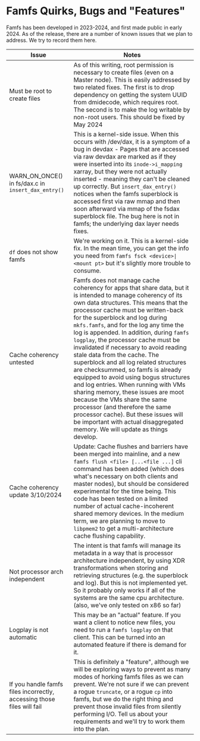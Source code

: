 # Famfs Quirks, Bugs and "Features"

Famfs has been developed in 2023-2024, and first made public in early 2024. As of the release,
there are a number of known issues that we plan to address. We try to record them here.

| **Issue**                    | **Notes** |
|------------------------------|-----------|
| Must be root to create files | As of this writing, root permission is necessary to create files (even on a Master node). This is easily addressed by two related fixes. The first is to drop dependency on getting the system UUID from dmidecode, which requires root. The second is to make the log writable by non-root users. This should be fixed by May 2024          |
| WARN_ON_ONCE() in fs/dax.c in ```insert_dax_entry()``` | This is a kernel-side issue. When this occurs with /dev/dax, it is a symptom of a bug in devdax - Pages that are accessed via raw devdax are marked as if they were inserted into its ```inode->i_mapping``` xarray, but they were not actually inserted - meaning they can't be cleaned up correctly. But ```insert_dax_entry()``` notices when the famfs superblock is accessed first via raw mmap and then soon afterward via mmap of the fsdax superblock file. The bug here is not in famfs; the underlying dax layer needs fixes. |
| ```df``` does not show famfs | We're working on it. This is a kernel-side fix. In the mean time, you can get the info you need from ```famfs fsck <device>\|<mount pt>``` but it's slightly more trouble to consume. |
| Cache coherency untested | Famfs does not manage cache coherency for apps that share data, but it is intended to manage coherency of its own data structures. This means that the processor cache must be written-back for the superblock and log during ```mkfs.famfs```, and for the log any time the log is appended. In addition, during ```famfs logplay```, the processor cache must be invalidated if necessary to avoid reading stale data from the cache. The superblock and all log related structures are checksummed, so famfs is already equipped to avoid using bogus structures and log entries. When running with VMs sharing memory, these issues are moot because the VMs share the same processor (and therefore the same processor cache). But these issues will be important with actual disaggregated memory. We will update as things develop.|
| Cache coherency update 3/10/2024 | Update: Cache flushes and barriers have been merged into mainline, and a new ```famfs flush <file> [...<file ...]``` cli command has been added (which does what's necessary on both clients and master nodes), but should be considered experimental for the time being. This code has been tested on a limited number of actual cache-incoherent shared memory devices. In the medium term, we are planning to move to ```libpmem2``` to get a multi-architecture cache flushing capability. |
| Not processor arch independent | The intent is that famfs will manage its metadata in a way that is processor architecture independent, by using XDR transformations when storing and retrieving structures (e.g. the superblock and log). But this is not implemented yet. So it probably only works if all of the systems are the same cpu architecture. (also, we've only tested on x86 so far) |
| Logplay is not automatic | This may be an "actual" feature. If you want a client to notice new files, you need to run a ```famfs logplay``` on that client. This can be turned into an automated feature if there is demand for it. |
| If you handle famfs files incorrectly, accessing those files will fail | This is definitely a "feature", although we will be exploring ways to prevent as many modes of horking famfs files as we can prevent. We're not sure if we can prevent a rogue ```truncate```, or a rogue ```cp``` into famfs, but we do the right thing and prevent those invalid files from silently performing I/O. Tell us about your requirements and we'll try to work them into the plan. |



